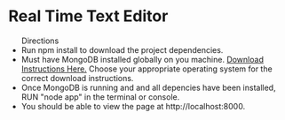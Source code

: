 <h1>Real Time Text Editor</h1>
<ul>
	<dt>Directions</dt>
	<li>Run npm install to download the project dependencies.</li>
	<li>Must have MongoDB installed globally on you machine. <a href="https://docs.mongodb.org/manual/tutorial/install-mongodb-on-os-x/">Download Instructions Here.</a> Choose your appropriate operating system for the correct download instructions.</li>
	<li>Once MongoDB is running and and all depencies have been installed, RUN "node app" in the terminal or console.</li>
	<li>You should be able to view the page at http://localhost:8000.</li>
</ul>
